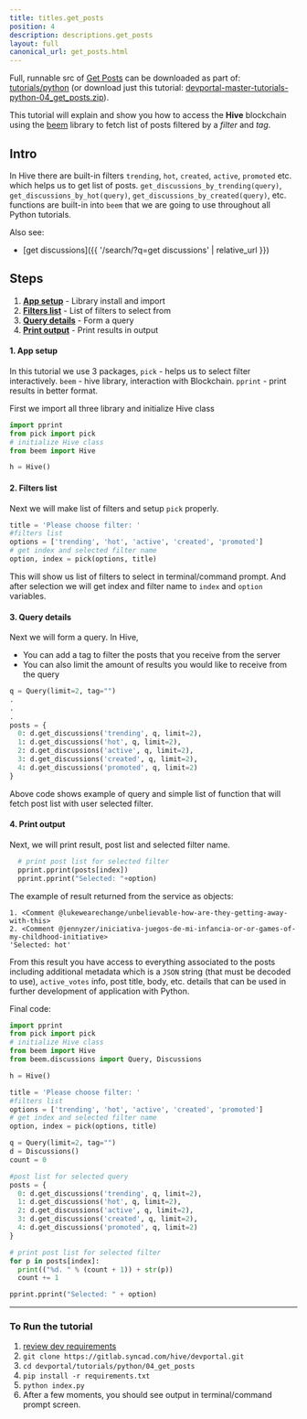 ```yaml
---
title: titles.get_posts
position: 4
description: descriptions.get_posts
layout: full
canonical_url: get_posts.html
---
```

Full, runnable src of [Get Posts](https://gitlab.syncad.com/hive/devportal/-/tree/master/tutorials/python/04_get_posts) can be downloaded as part of: [tutorials/python](https://gitlab.syncad.com/hive/devportal/-/tree/master/tutorials/python) (or download just this tutorial: [devportal-master-tutorials-python-04_get_posts.zip](https://gitlab.syncad.com/hive/devportal/-/archive/master/devportal-master.zip?path=tutorials/python/04_get_posts)).

This tutorial will explain and show you how to access the **Hive** blockchain using the [beem](https://github.com/holgern/beem) library to fetch list of posts filtered by a _filter_ and _tag_.

## Intro

In Hive there are built-in filters `trending`, `hot`, `created`, `active`, `promoted` etc. which helps us to get list of posts. `get_discussions_by_trending(query)`, `get_discussions_by_hot(query)`, `get_discussions_by_created(query)`, etc. functions are built-in into `beem` that we are going to use throughout all Python tutorials. 

Also see:
* [get discussions]({{ '/search/?q=get discussions' | relative_url }})

## Steps

1. [**App setup**](#app-setup) - Library install and import
1. [**Filters list**](#filters-list) - List of filters to select from
1. [**Query details**](#query-details) - Form a query
1. [**Print output**](#print-output) - Print results in output

#### 1. App setup <a name="app-setup"></a>

In this tutorial we use 3 packages, `pick` - helps us to select filter interactively. `beem` - hive library, interaction with Blockchain. `pprint` - print results in better format.

First we import all three library and initialize Hive class

```python
import pprint
from pick import pick
# initialize Hive class
from beem import Hive

h = Hive()
```

#### 2. Filters list <a name="filters-list"></a>

Next we will make list of filters and setup `pick` properly.

```python
title = 'Please choose filter: '
#filters list
options = ['trending', 'hot', 'active', 'created', 'promoted']
# get index and selected filter name
option, index = pick(options, title)
```

This will show us list of filters to select in terminal/command prompt. And after selection we will get index and filter name to `index` and `option` variables.

#### 3. Query details <a name="query-details"></a>

Next we will form a query. In Hive, 

*   You can add a tag to filter the posts that you receive from the server
*   You can also limit the amount of results you would like to receive from the query

```python
q = Query(limit=2, tag="")
.
.
.
posts = {
  0: d.get_discussions('trending', q, limit=2),
  1: d.get_discussions('hot', q, limit=2),
  2: d.get_discussions('active', q, limit=2),
  3: d.get_discussions('created', q, limit=2),
  4: d.get_discussions('promoted', q, limit=2)
}
```

Above code shows example of query and simple list of function that will fetch post list with user selected filter.

#### 4. Print output <a name="print-output"></a>

Next, we will print result, post list and selected filter name.

```python
  # print post list for selected filter
  pprint.pprint(posts[index])
  pprint.pprint("Selected: "+option)
```

The example of result returned from the service as objects:

```
1. <Comment @lukewearechange/unbelievable-how-are-they-getting-away-with-this>
2. <Comment @jennyzer/iniciativa-juegos-de-mi-infancia-or-or-games-of-my-childhood-initiative>
'Selected: hot'
```

From this result you have access to everything associated to the posts including additional metadata which is a `JSON` string (that must be decoded to use), `active_votes` info, post title, body, etc. details that can be used in further development of application with Python.

Final code:

```python
import pprint
from pick import pick
# initialize Hive class
from beem import Hive
from beem.discussions import Query, Discussions

h = Hive()

title = 'Please choose filter: '
#filters list
options = ['trending', 'hot', 'active', 'created', 'promoted']
# get index and selected filter name
option, index = pick(options, title)

q = Query(limit=2, tag="")
d = Discussions()
count = 0

#post list for selected query
posts = {
  0: d.get_discussions('trending', q, limit=2),
  1: d.get_discussions('hot', q, limit=2),
  2: d.get_discussions('active', q, limit=2),
  3: d.get_discussions('created', q, limit=2),
  4: d.get_discussions('promoted', q, limit=2)
}

# print post list for selected filter
for p in posts[index]:
  print(("%d. " % (count + 1)) + str(p))
  count += 1

pprint.pprint("Selected: " + option)

```

---

### To Run the tutorial

1. [review dev requirements](getting_started.html)
1. `git clone https://gitlab.syncad.com/hive/devportal.git`
1. `cd devportal/tutorials/python/04_get_posts`
1. `pip install -r requirements.txt`
1. `python index.py`
1. After a few moments, you should see output in terminal/command prompt screen.
